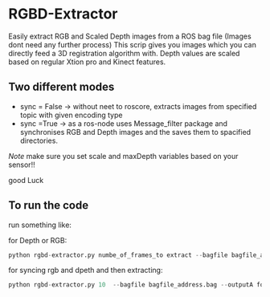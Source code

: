 # RGBD-Extractor
Easily extract RGB and Scaled Depth images from a ROS bag file (Images dont need any further process)
This scrip gives you images which you can directly feed a 3D registration algorithm with. Depth values are scaled based on regular Xtion pro and Kinect features.

## Two different modes
  * sync = False -> without neet to roscore, extracts images from specified topic with given encoding type
  * sync =True -> as a ros-node uses Message_filter package and synchronises RGB and Depth images and the saves them to spacified directories.

*Note* make sure you set scale and maxDepth variables based on your sensor!!

good Luck 

## To run the code 
run something like: 

for Depth or RGB:
```python
python rgbd-extractor.py numbe_of_frames_to extract --bagfile bagfile_address.bag  --outputA folder_depth_frames --topicA topic_name  --encoding bgr8 or passthrough(depth)
```

for syncing rgb and dpeth and then extracting:
```python
python rgbd-extractor.py 10  --bagfile bagfile_address.bag --outputA folder_depth_frames_A --outputB folder_depth_frames_B --topicA topic_name_A --topicB topic_name_B --sync true
```
